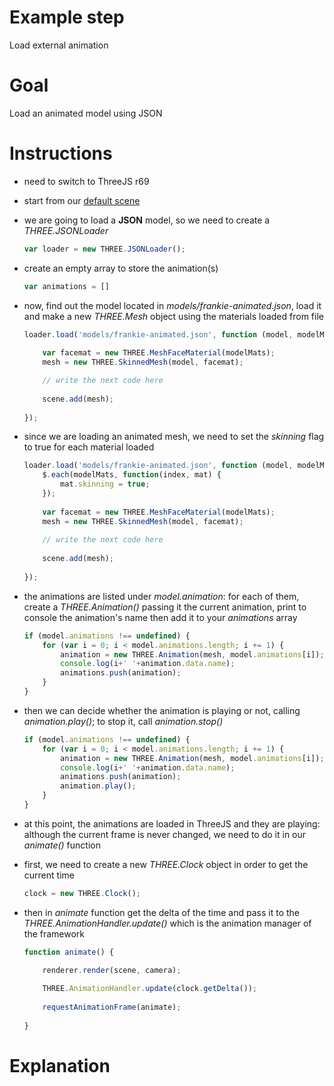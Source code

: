 Example step
============
Load external animation 

Goal
====
Load an animated model using JSON

Instructions
============

+ need to switch to ThreeJS r69

+ start from our [default scene](../examples/00_default_scene.html)

+ we are going to load a __JSON__ model, so we need to create a _THREE.JSONLoader_

    ```javascript
    var loader = new THREE.JSONLoader();
    ```
    
+ create an empty array to store the animation(s)
    
    ```javascript
    var animations = []
    ```
    
+ now, find out the model located in _models/frankie-animated.json_, load it and make a new _THREE.Mesh_ object using the 
materials loaded from file

    ```javascript
    loader.load('models/frankie-animated.json', function (model, modelMats) {
        
        var facemat = new THREE.MeshFaceMaterial(modelMats);
        mesh = new THREE.SkinnedMesh(model, facemat);

        // write the next code here 
        
        scene.add(mesh);
        
    });
    ```
    
+ since we are loading an animated mesh, we need to set the _skinning_ flag to true for each material loaded

    ```javascript
    loader.load('models/frankie-animated.json', function (model, modelMats) {
        $.each(modelMats, function(index, mat) {
            mat.skinning = true;
        });
        
        var facemat = new THREE.MeshFaceMaterial(modelMats);
        mesh = new THREE.SkinnedMesh(model, facemat);
        
        // write the next code here 
                
        scene.add(mesh);
                
    });
    
+ the animations are listed under _model.animation_: for each of them, create a _THREE.Animation()_ passing it 
the current animation, print to console the animation's name then add it to your _animations_ array

    ```javascript
    if (model.animations !== undefined) {
        for (var i = 0; i < model.animations.length; i += 1) {
            animation = new THREE.Animation(mesh, model.animations[i]);
            console.log(i+' '+animation.data.name);
            animations.push(animation);
        }
    }
    ```

+ then we can decide whether the animation is playing or not, calling _animation.play()_; to stop it, call _animation.stop()_

    ```javascript
    if (model.animations !== undefined) {
        for (var i = 0; i < model.animations.length; i += 1) {
            animation = new THREE.Animation(mesh, model.animations[i]);
            console.log(i+' '+animation.data.name);
            animations.push(animation);
            animation.play();
        }
    }
    ```

+ at this point, the animations are loaded in ThreeJS and they are playing: although the current frame is never changed, we 
 need to do it in our _animate()_ function
 
+ first, we need to create a new _THREE.Clock_ object in order to get the current time

    ```javascript
    clock = new THREE.Clock();
    ```
 
+ then in _animate_ function get the delta of the time and pass it to the _THREE.AnimationHandler.update()_ which is the
 animation manager of the framework
 
    ```javascript
    function animate() {
    
        renderer.render(scene, camera);
        
        THREE.AnimationHandler.update(clock.getDelta());
        
        requestAnimationFrame(animate);
        
    }
    ```

Explanation
===========